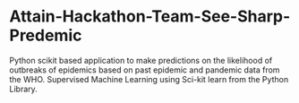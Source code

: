 # Attain-Hackathon-Team-See-Sharp-Predemic

Python scikit based application to make predictions on the likelihood of outbreaks of epidemics based on past epidemic and pandemic data from the WHO.
Supervised Machine Learning using Sci-kit learn from the Python Library. 
